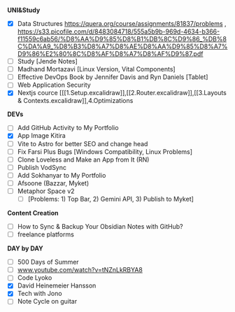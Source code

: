 **UNI&Study**
- [x] Data Structures https://quera.org/course/assignments/81837/problems , https://s33.picofile.com/d/8483084718/555a5b9b-969d-4634-b366-f11559c6ab56/%D8%AA%D9%85%D8%B1%DB%8C%D9%86_%DB%8C%DA%A9_%D8%B3%D8%A7%D8%AE%D8%AA%D9%85%D8%A7%D9%86%E2%80%8C%D8%AF%D8%A7%D8%AF%D9%87.pdf
- [ ] Study [Jende Notes]
- [ ] Madhand Mortazavi [Linux Version, Vital Components]
- [ ] Effective DevOps Book by Jennifer Davis and Ryn Daniels [Tablet]
- [ ] Web Application Security
- [x] Nextjs cource [[[1.Setup.excalidraw]],[[2.Router.excalidraw]],[[3.Layouts & Contexts.excalidraw]],4.Optimizations

**DEVs**
- [ ] Add GitHub Activity to My Portfolio
- [x] App Image Kitira
- [ ] Vite to Astro for better SEO and change head
- [ ] Fix Farsi Plus Bugs [Windows Compatibility, Linux Problems]
- [ ] Clone Loveless and Make an App from It (RN)
- [ ] Publish VodSync
- [ ] Add Sokhanyar to My Portfolio
- [ ] Afsoone (Bazzar, Myket)
- [ ] Metaphor Space v2
  - [ ] [Problems: 1) Top Bar, 2) Gemini API, 3) Publish to Myket]

**Content Creation**
- [ ] How to Sync & Backup Your Obsidian Notes with GitHub?
- [ ] freelance platforms 

**DAY by DAY**
- [ ] 500 Days of Summer
- [ ] www.youtube.com/watch?v=tNZnLkRBYA8
- [ ] Code Lyoko
- [x] David Heinemeier Hansson
- [x] Tech with Jono
- [ ] Note Cycle on guitar